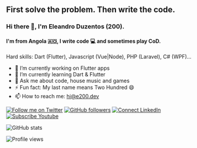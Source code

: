 ## First solve the problem. Then write the code.

### Hi there 👋, I'm Eleandro Duzentos (200).
#### I'm from Angola 🇦🇴, I write code 💻 and sometimes play CoD.

Hard skills: Dart (Flutter), Javascript (Vue|Node), PHP (Laravel), C# (WPF)...

- 🔭 I’m currently working on Flutter apps
- 🌱 I’m currently learning Dart & Flutter
- 💬 Ask me about code, house music and games
- ⚡ Fun fact: My last name means Two Hundred 😄
- 📫 How to reach me: [hi@e200.dev](mailto:hi@e200.dev)

[![Follow me on Twitter](https://img.shields.io/twitter/follow/iam_e200?style=social)](https://twitter.com/iam_e200)
[![GitHub followers](https://img.shields.io/github/followers/e200?style=social)](https://github.com/e200)
[![Connect LinkedIn](https://img.shields.io/badge/LinkedIn-informational?style=social&logo=linkedin)](https://www.linkedin.com/in/iam-e200/)
[![Subscribe Youtube](https://img.shields.io/badge/Youtube-informational?style=social&logo=youtube)](https://www.youtube.com/channel/UCdHPUOS_QF3bCPQnd4_zD8w)

![GitHub stats](https://github-readme-stats.vercel.app/api?username=e200&show_icons=true&theme=graywhite)

![Profile views](https://gpvc.arturio.dev/e200)
